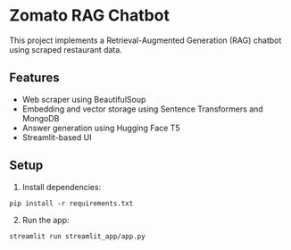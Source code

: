
# Zomato RAG Chatbot

This project implements a Retrieval-Augmented Generation (RAG) chatbot using scraped restaurant data.

## Features
- Web scraper using BeautifulSoup
- Embedding and vector storage using Sentence Transformers and MongoDB
- Answer generation using Hugging Face T5
- Streamlit-based UI

## Setup
1. Install dependencies:
```
pip install -r requirements.txt
```

2. Run the app:
```
streamlit run streamlit_app/app.py
```
